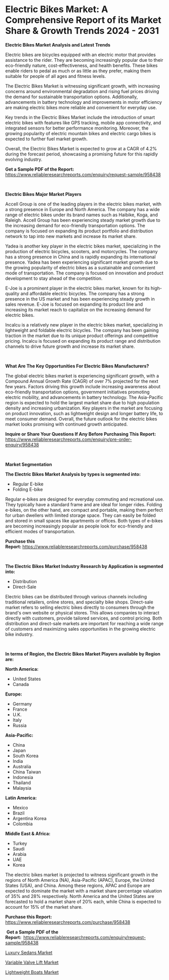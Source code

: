 <p><h1>Electric Bikes Market: A Comprehensive Report of its Market Share & Growth Trends 2024 - 2031</h1></p><p><strong>Electric Bikes Market Analysis and Latest Trends</strong></p>
<p><p>Electric bikes are bicycles equipped with an electric motor that provides assistance to the rider. They are becoming increasingly popular due to their eco-friendly nature, cost-effectiveness, and health benefits. These bikes enable riders to pedal as much or as little as they prefer, making them suitable for people of all ages and fitness levels.</p><p>The Electric Bikes Market is witnessing significant growth, with increasing concerns around environmental degradation and rising fuel prices driving the demand for sustainable transportation options. Additionally, advancements in battery technology and improvements in motor efficiency are making electric bikes more reliable and convenient for everyday use.</p><p>Key trends in the Electric Bikes Market include the introduction of smart electric bikes with features like GPS tracking, mobile app connectivity, and integrated sensors for better performance monitoring. Moreover, the growing popularity of electric mountain bikes and electric cargo bikes is expected to further fuel market growth.</p><p>Overall, the Electric Bikes Market is expected to grow at a CAGR of 4.2% during the forecast period, showcasing a promising future for this rapidly evolving industry.</p></p>
<p><strong>Get a Sample PDF of the Report:&nbsp;</strong> <a href="https://www.reliableresearchreports.com/enquiry/request-sample/958438">https://www.reliableresearchreports.com/enquiry/request-sample/958438</a></p>
<p>&nbsp;</p>
<p><strong>Electric Bikes Major Market Players</strong></p>
<p><p>Accell Group is one of the leading players in the electric bikes market, with a strong presence in Europe and North America. The company has a wide range of electric bikes under its brand names such as Haibike, Koga, and Raleigh. Accell Group has been experiencing steady market growth due to the increasing demand for eco-friendly transportation options. The company is focused on expanding its product portfolio and distribution network to tap into new markets and increase its market share.</p><p>Yadea is another key player in the electric bikes market, specializing in the production of electric bicycles, scooters, and motorcycles. The company has a strong presence in China and is rapidly expanding its international presence. Yadea has been experiencing significant market growth due to the growing popularity of electric bikes as a sustainable and convenient mode of transportation. The company is focused on innovation and product development to stay ahead of the competition.</p><p>E-Joe is a prominent player in the electric bikes market, known for its high-quality and affordable electric bicycles. The company has a strong presence in the US market and has been experiencing steady growth in sales revenue. E-Joe is focused on expanding its product line and increasing its market reach to capitalize on the increasing demand for electric bikes.</p><p>Incalcu is a relatively new player in the electric bikes market, specializing in lightweight and foldable electric bicycles. The company has been gaining traction in the market due to its unique product offerings and competitive pricing. Incalcu is focused on expanding its product range and distribution channels to drive future growth and increase its market share.</p></p>
<p>&nbsp;</p>
<p><strong>What Are The Key Opportunities For Electric Bikes Manufacturers?</strong></p>
<p><p>The global electric bikes market is experiencing significant growth, with a Compound Annual Growth Rate (CAGR) of over 7% projected for the next few years. Factors driving this growth include increasing awareness about eco-friendly transportation options, government initiatives promoting electric mobility, and advancements in battery technology. The Asia-Pacific region is expected to hold the largest market share due to high population density and increasing urbanization. Key players in the market are focusing on product innovation, such as lightweight design and longer battery life, to meet consumer demand. Overall, the future outlook for the electric bikes market looks promising with continued growth anticipated.</p></p>
<p><strong>Inquire or Share Your Questions If Any Before Purchasing This Report:</strong> <a href="https://www.reliableresearchreports.com/enquiry/pre-order-enquiry/958438">https://www.reliableresearchreports.com/enquiry/pre-order-enquiry/958438</a></p>
<p>&nbsp;</p>
<p><strong>Market Segmentation</strong></p>
<p><strong>The Electric Bikes Market Analysis by types is segmented into:</strong></p>
<p><ul><li>Regular E-bike</li><li>Folding E-bike</li></ul></p>
<p><p>Regular e-bikes are designed for everyday commuting and recreational use. They typically have a standard frame and are ideal for longer rides. Folding e-bikes, on the other hand, are compact and portable, making them perfect for urban dwellers with limited storage space. They can easily be folded and stored in small spaces like apartments or offices. Both types of e-bikes are becoming increasingly popular as people look for eco-friendly and efficient modes of transportation.</p></p>
<p><strong>Purchase this Report:&nbsp;</strong><a href="https://www.reliableresearchreports.com/purchase/958438">https://www.reliableresearchreports.com/purchase/958438</a></p>
<p>&nbsp;</p>
<p><strong>The Electric Bikes Market Industry Research by Application is segmented into:</strong></p>
<p><ul><li>Distribution</li><li>Direct-Sale</li></ul></p>
<p><p>Electric bikes can be distributed through various channels including traditional retailers, online stores, and specialty bike shops. Direct-sale market refers to selling electric bikes directly to consumers through the brand's own website or physical stores. This allows companies to interact directly with customers, provide tailored services, and control pricing. Both distribution and direct-sale markets are important for reaching a wide range of customers and maximizing sales opportunities in the growing electric bike industry.</p></p>
<p>&nbsp;</p>
<p><strong>In terms of Region, the Electric Bikes Market Players available by Region are:</strong></p>
<p>
    <p> <strong> North America: </strong>
        <ul>
            <li>United States</li>
            <li>Canada</li>
        </ul>
        </p> 
    <p> <strong> Europe: </strong>
        <ul>
            <li>Germany</li>
            <li>France</li>
            <li>U.K.</li>
            <li>Italy</li>
            <li>Russia</li>
        </ul>
        </p> 
    <p> <strong> Asia-Pacific: </strong>
        <ul>
            <li>China</li>
            <li>Japan</li>
            <li>South Korea</li>
            <li>India</li>
            <li>Australia</li>
            <li>China Taiwan</li>
            <li>Indonesia</li>
            <li>Thailand</li>
            <li>Malaysia</li>
        </ul>
        </p> 
    <p> <strong> Latin America: </strong>
        <ul>
            <li>Mexico</li>
            <li>Brazil</li>
            <li>Argentina Korea</li>
            <li>Colombia</li>
        </ul>
        </p> 
    <p> <strong> Middle East & Africa: </strong>
        <ul>
            <li>Turkey</li>
            <li>Saudi</li>
            <li>Arabia</li>
            <li>UAE</li>
            <li>Korea</li>
        </ul>
    </p>
    </p>
<p><p>The electric bikes market is projected to witness significant growth in the regions of North America (NA), Asia-Pacific (APAC), Europe, the United States (USA), and China. Among these regions, APAC and Europe are expected to dominate the market with a market share percentage valuation of 35% and 28% respectively. North America and the United States are forecasted to hold a market share of 20% each, while China is expected to account for 15% of the market share.</p></p>
<p><strong>Purchase this Report: </strong><a href="https://www.reliableresearchreports.com/purchase/958438">https://www.reliableresearchreports.com/purchase/958438</a></p>
<p>&nbsp;<strong>Get a Sample PDF of the Report:&nbsp;&nbsp;</strong><a href="https://www.reliableresearchreports.com/enquiry/request-sample/958438">https://www.reliableresearchreports.com/enquiry/request-sample/958438</a></p>
<p><strong></strong></p>
<p><p><a href="https://gratis-rainforest-2ca.notion.site/Luxury-Sedans-Market-Research-Report-Reveals-The-Latest-Trends-And-Opportunities-of-this-Market-for--7c7bdae151014fbc8841bc9bf3494c9f">Luxury Sedans Market</a></p><p><a href="https://crocus-run-b5a.notion.site/Variable-Valve-Lift-Market-Research-Report-Forecasted-for-Period-from-2024-2031-by-Market-Type-M-de0eef3d37684d95aececfea91b8f70d">Variable Valve Lift Market</a></p><p><a href="https://metal-farmhouse-e95.notion.site/Lightweight-Boats-Market-Challenges-Opportunities-and-Growth-Drivers-and-Major-Market-Players-for-6e2afbd742454e26b683ddcf5bc2d65c">Lightweight Boats Market</a></p></p>